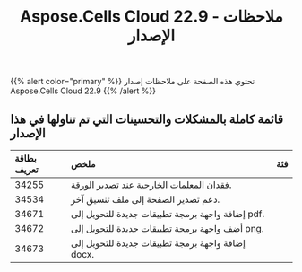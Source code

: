 ﻿---
title: Aspose.Cells Cloud 22.9 - ملاحظات الإصدار
second_title: Aspose.Cells Cloud Documen
type: docs
url: /ar/aspose-cells-cloud-22-9-release-notes/
description: Aspose.Cells Cloud يدعم Excel لإنشاء وتحويل ودمج وتقسيم وحماية وتشغيل الكائن الداخلي وما إلى ذلك
weight: 13
---
{{% alert color="primary" %}} 
تحتوي هذه الصفحة على ملاحظات إصدار Aspose.Cells Cloud 22.9
{{% /alert %}} 
## **قائمة كاملة بالمشكلات والتحسينات التي تم تناولها في هذا الإصدار**
|**بطاقة تعريف**|**ملخص**|**فئة**|
|:- |:- |:- |
|34255 | فقدان المعلمات الخارجية عند تصدير الورقة.|
|34534 | دعم تصدير الصفحة إلى ملف تنسيق آخر.|
|34671 | إضافة واجهة برمجة تطبيقات جديدة للتحويل إلى pdf.|
|34672 | أضف واجهة برمجة تطبيقات جديدة للتحويل إلى png.|
|34673 | إضافة واجهة برمجة تطبيقات جديدة للتحويل إلى docx.|
